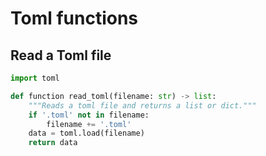 # Toml functions

## Read a Toml file
```python
import toml

def function read_toml(filename: str) -> list:
    """Reads a toml file and returns a list or dict."""
    if '.toml' not in filename:
        filename += '.toml'
    data = toml.load(filename)
    return data
```


